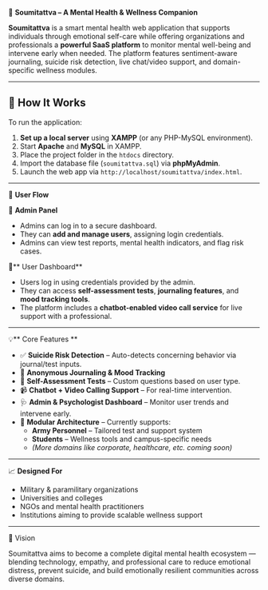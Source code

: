 🧠 **Soumitattva – A Mental Health & Wellness Companion**

**Soumitattva** is a smart mental health web application that supports individuals through emotional self-care while offering organizations and professionals a **powerful SaaS platform** to monitor mental well-being and intervene early when needed. The platform features sentiment-aware journaling, suicide risk detection, live chat/video support, and domain-specific wellness modules.

---

## 🚩 How It Works

To run the application:

1. **Set up a local server** using **XAMPP** (or any PHP-MySQL environment).
2. Start **Apache** and **MySQL** in XAMPP.
3. Place the project folder in the `htdocs` directory.
4. Import the database file (`soumitattva.sql`) via **phpMyAdmin**.
5. Launch the web app via `http://localhost/soumitattva/index.html`.

---

👥 **User Flow**

🔐 **Admin Panel**
- Admins can log in to a secure dashboard.
- They can **add and manage users**, assigning login credentials.
- Admins can view test reports, mental health indicators, and flag risk cases.

👤** User Dashboard**
- Users log in using credentials provided by the admin.
- They can access **self-assessment tests**, **journaling features**, and **mood tracking tools**.
- The platform includes a **chatbot-enabled video call service** for live support with a professional.

---

💡** Core Features
**
- ✅ **Suicide Risk Detection** – Auto-detects concerning behavior via journal/test inputs.
- 🧘 **Anonymous Journaling & Mood Tracking**
- 🧠 **Self-Assessment Tests** – Custom questions based on user type.
- 📹 **Chatbot + Video Calling Support** – For real-time intervention.
- 🩺 **Admin & Psychologist Dashboard** – Monitor user trends and intervene early.
- 🧩 **Modular Architecture** – Currently supports:
  - **Army Personnel** – Tailored test and support system
  - **Students** – Wellness tools and campus-specific needs
  - *(More domains like corporate, healthcare, etc. coming soon)*

---

 📈 **Designed For**

- Military & paramilitary organizations
- Universities and colleges
- NGOs and mental health practitioners
- Institutions aiming to provide scalable wellness support

---

🚀 Vision

Soumitattva aims to become a complete digital mental health ecosystem — blending technology, empathy, and professional care to reduce emotional distress, prevent suicide, and build emotionally resilient communities across diverse domains.

